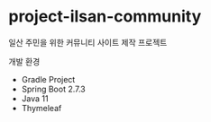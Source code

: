 # project-ilsan-community
일산 주민을 위한 커뮤니티 사이트 제작 프로젝트

개발 환경
- Gradle Project
- Spring Boot 2.7.3
- Java 11
- Thymeleaf
